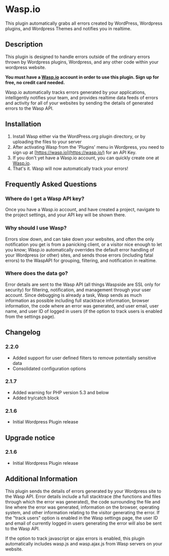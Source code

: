 Wasp.io
==============
This plugin automatically grabs all errors created by WordPress, Wordpress plugins, and Wordpress Themes and notifies you in realtime.


Description
-----------

This plugin is designed to handle errors outside of the ordinary errors thrown by Wordpress plugins, Wordpress, and any other code within your wordpress website.

**You must have a [Wasp.io](https://wasp.io/) account in order to use this plugin.  Sign up for free, no credit card needed.**

Wasp.io automatically tracks errors generated by your applications, intelligently notifies your team, and provides realtime data feeds of errors and activity for all of your websites by sending the details of generated errors to the Wasp API.


Installation
------------

1. Install Wasp either via the WordPress.org plugin directory, or by uploading the files to your server
2. After activating Wasp from the 'Plugins' menu in Wordpress, you need to sign up at [https://wasp.io](https://wasp.io/) for an API Key.
3. If you don't yet have a Wasp.io account, you can quickly create one at [Wasp.io](https://wasp.io/).
4. That's it.  Wasp will now automatically track your errors!

Frequently Asked Questions
--------------------------

### Where do I get a Wasp API key?

Once you have a Wasp.io account, and have created a project, navigate to the project settings, and your API key will be shown there.

### Why should I use Wasp?

Errors slow down, and can take down your websites, and often the only notification you get is from a panicking client, or a visitor nice enough to let you know; Wasp.io automatically overrides the default error handling of your Wordpress (or other) sites, and sends those errors (including fatal errors) to the WaspAPI for grouping, filtering, and notification in realtime.

### Where does the data go?

Error details are sent to the Wasp API (all things Waspside are SSL only for security) for filtering, notification, and management through your user account.  Since debugging is already a task, Wasp sends as much information as possible including full stacktrace information, browser information, the code where an error was generated, and user email, user name, and user ID of logged in users (if the option to track users is enabled from the settings page).


Changelog
---------

### 2.2.0
* Added support for user defined filters to remove potentially sensitive data
* Consolidated configuration options

### 2.1.7
* Added warning for PHP version 5.3 and below
* Added try/catch block

### 2.1.6
* Initial Wordpress Plugin release

Upgrade notice
-------------

### 2.1.6
* Initial Wordpress Plugin release

Additional Information
---------
This plugin sends the details of errors generated by your Wordpress site to the Wasp API.  Error details include a full stacktrace (the functions and files through which the error was generated), the code surrounding the file and line where the error was generated, information on the browser, operating system, and other information relating to the visitor generating the error.  If the "track users" option is enabled in the Wasp settings page, the user ID and email of currently logged in users generating the error will also be sent to the Wasp API.

If the option to track javascript or ajax errors is enabled, this plugin automatically includes wasp.js and wasp.ajax.js from Wasp servers on your website.